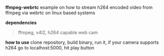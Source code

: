 **ffmpeg-webrtc**
example on how to stream h264 encoded video from ffmpeg via webrtc on linux based systems

**dependencies**
> ffmpeg,
v4l2,
h264 capable web cam

**how to use**
clone repository,
build binary,
run it,
if your camera supports h264 go to localhost:5000,
hit play button
